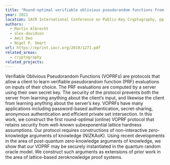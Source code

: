 ```yaml
---
title: "Round-optimal verifiable oblivious pseudorandom functions from ideal lattices"
year: 2021
location: IACR International Conference on Public-Key Cryptography, pp. 261-289. Springer, Cham, 2021.
authors:
  - Martin Albrecht
  - alex-davidson
  - Amit Deo
  - Nigel P. Smart
url: https://eprint.iacr.org/2019/1271.pdf
related_areas:
  - cryptography
related_projects:
---
```


Verifiable Oblivious Pseudorandom Functions (VOPRFs) are protocols that allow a client to learn verifiable pseudorandom function (PRF) evaluations on inputs of their choice. The PRF evaluations are computed by a server using their own secret key. The security of the protocol prevents both the server from learning anything about the client’s input, and likewise the client from learning anything about the server’s key. VOPRFs have many applications including password-based authentication, secret-sharing, anonymous authentication and efficient private set intersection. In this work, we construct the first round-optimal (online) VOPRF protocol that retains security from well-known subexponential lattice hardness assumptions. Our protocol requires constructions of non-interactive zero-knowledge arguments of knowledge (NIZKAoK). Using recent developments in the area of post-quantum zero-knowledge arguments of knowledge, we show that our VOPRF may be securely instantiated in the quantum random oracle model. We construct such arguments as extensions of prior work in the area of lattice-based zeroknowledge proof systems.

